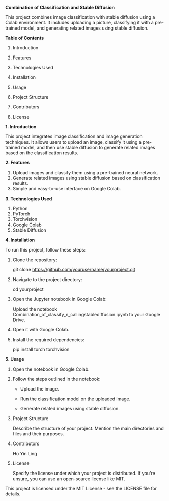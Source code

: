 <b> Combination of Classification and Stable Diffusion </b></p>
This project combines image classification with stable diffusion using a Colab environment. It includes uploading a picture, classifying it with a pre-trained model, and generating related images using stable diffusion.

<b> Table of Contents </b></p>
1. Introduction </p>
2. Features</p>
3. Technologies Used</p>
4. Installation</p>
5. Usage</p>
6. Project Structure</p>
7. Contributors</p>
8. License</p>

<b>1. Introduction</b> <p>
This project integrates image classification and image generation techniques. It allows users to upload an image, classify it using a pre-trained model, and then use stable diffusion to generate related images based on the classification results.

<b>2. Features </b></p>
1. Upload images and classify them using a pre-trained neural network.
2. Generate related images using stable diffusion based on classification results.
3. Simple and easy-to-use interface on Google Colab.

<b>3.  Technologies Used </b></p>
1. Python
2. PyTorch
3. Torchvision
4. Google Colab
5. Stable Diffusion

<b>4.  Installation</b></p>
To run this project, follow these steps:</p>
1. Clone the repository:</p>
git clone https://github.com/yourusername/yourproject.git

2. Navigate to the project directory:</p>
cd yourproject

3. Open the Jupyter notebook in Google Colab:</p>
Upload the notebook Combination_of_classify_n_callingstablediffusion.ipynb to your Google Drive.

4. Open it with Google Colab.</p>

5. Install the required dependencies: </p>
pip install torch torchvision


<b>5. Usage</b></p>
1. Open the notebook in Google Colab. </p>
2. Follow the steps outlined in the notebook:</p>
    - Upload the image.</p>
    - Run the classification model on the uploaded image.</p>
    - Generate related images using stable diffusion.</p>

6. Project Structure</p>
Describe the structure of your project. Mention the main directories and files and their purposes.</p>

7. Contributors</p>
Ho Yin Ling</p>

8. License</p>
Specify the license under which your project is distributed. If you're unsure, you can use an open-source license like MIT.

This project is licensed under the MIT License - see the LICENSE file for details.
